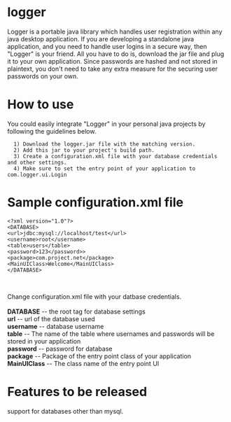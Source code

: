 # logger
Logger is a portable java library which handles user registration within any java desktop application. If you are developing a standalone java application, and you need to handle user logins in a secure way, then "Logger" is your friend. All you have to do is, download the jar file and plug it to your own application. Since passwords are hashed and not stored in plaintext, you don't need to take any extra measure for the securing user passwords on your own.  



# How to use

You could easily integrate "Logger" in your personal java projects by following the guidelines below. 

      1) Download the logger.jar file with the matching version.
      2) Add this jar to your project's build path.
      3) Create a configuration.xml file with your database credentials and other settings.
      4) Make sure to set the entry point of your application to com.logger.ui.Login

# Sample configuration.xml file

  `<?xml version="1.0"?>`    <BR />
  `<DATABASE>` <BR />
	`<url>jdbc:mysql://localhost/test</url>` <BR />
	`<username>root</username>` <BR />
	`<table>users</table>` <BR />
	`<password>123</password>>` <BR />
	`<package>com.project.net</package>` <BR />
	`<MainUIClass>Welcome</MainUIClass>`<BR />
 `</DATABASE>`
  
  

   <br/>



Change configuration.xml file with your datbase credentials. <br /> <br/>
  **DATABASE** -- the root tag for database settings <br />
  **url** -- url of the database used  <br />
  **username** -- database username <br />
  **table** -- The name of the table where usernames and passwords will be stored in your application <br />
  **password** -- password for database <br />
  **package** -- Package of the entry point class of your application <br/>
  **MainUIClass** -- The class name of the entry point UI

# Features to be released

support for databases other than mysql.
